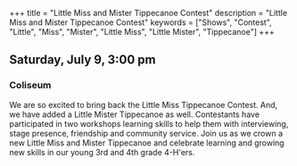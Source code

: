 +++
title = "Little Miss and Mister Tippecanoe Contest"
description = "Little Miss and Mister Tippecanoe Contest"
keywords = ["Shows", "Contest", "Little", "Miss", "Mister", "Little Miss", "Little Mister", "Tippecanoe"]
+++

## Saturday, July 9, 3:00 pm
### Coliseum

We are so excited to bring back the Little Miss Tippecanoe Contest.  And, we have added a Little Mister Tippecanoe as well.  Contestants have participated in two workshops learning skills to help them with interviewing, stage presence, friendship and community service.  Join us as we crown a new Little Miss and Mister Tippecanoe and celebrate learning and growing new skills in our young 3rd and 4th grade 4-H'ers.  

